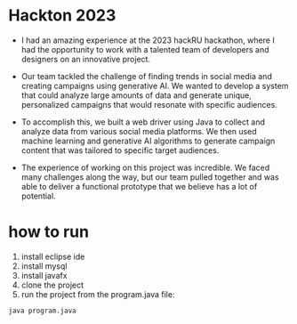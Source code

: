# Hackton 2023

* I had an amazing experience at the 2023 hackRU hackathon, where I had the opportunity to work with a talented team of developers and designers on an innovative project.

* Our team tackled the challenge of finding trends in social media and creating campaigns using generative AI. We wanted to develop a system that could analyze large amounts of data and generate unique, personalized campaigns that would resonate with specific audiences.

* To accomplish this, we built a web driver using Java to collect and analyze data from various social media platforms. We then used machine learning and generative AI algorithms to generate campaign content that was tailored to specific target audiences.

* The experience of working on this project was incredible. We faced many challenges along the way, but our team pulled together and was able to deliver a functional prototype that we believe has a lot of potential.
# how to run 

1. install eclipse ide
2. install mysql
3. install javafx
4. clone the project
5. run the project from the program.java file:
```
java program.java
```

